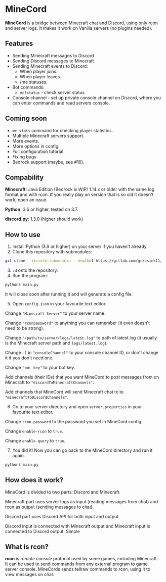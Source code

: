 # MineCord

**MineCord** is a bridge between Minecraft chat and Discord, using only rcon and server logs. It makes it work on Vanilla servers (no plugins needed).

## Features

- Sending Minecraft messages to Discord
- Sending Discord messages to Minecraft
- Sending Minecraft events to Discord:
    - When player joins.
    - When player leaves.
    - /me statuses.
- Bot commands:
    - `mc!status` - check server status.
- Console channel - set up private console channel on Discord, where you can enter commands and read servers console.

## Coming soon

- `mc!stats` command for checking player statistics.
- Multiple Minecraft servers support.
- More events.
- More options in config.
- Full configuration tutorial.
- Fixing bugs.
- Bedrock support (maybe, see #10).

## Compability

**Minecraft**: Java Edition (Bedrock is WIP) 1.14.x or older with the same log format and with rcon. If you really play on version that is so old it doesn't work, open an issue.

**Python**: 3.6 or higher, tested on 3.7.

**discord.py**: 1.3.0 (higher should work)

## How to use

1. Install Python (3.6 or higher) on your server if you haven't already.
2. Clone this repository with submodules:

```sh
git clone --recurse-submodules --depth=1 https://gitlab.com/grzesiek11/minecord.git
```

3. `cd` onto the repository.
4. Run the program:

```sh
python3 main.py
```

It will close soon after running it and will generate a config file.

5. Open `config.json` in your favourite text editor.

Change `"Minecraft Server"` to your server name.

Change `"rconpassword"` to anything you can remember (it even doesn't need to be strong).

Change `"/path/to/server/logs/latest.log"` to path of latest.log (it usually is the Minecraft server path and `logs/latest.log`).

Change `-1` in `"consoleChannel"` to your console channel ID, or don't change it if you don't need one.

Change `"bot key"` to your bot key.

Add channels (their IDs) that you want MineCord to post messages from on Minecraft to `"discordToMinecraftChannels"`.

Add channels that MineCord will send Minecraft chat to to `"minecraftToDiscordChannels"`.

6. Go to your server directory and open `server.properties` in your favourite text editor.

Change `rcon.password` to the password you set in MineCord config.

Change `enable-rcon` to `true`.

Change `enable-query` to `true`.

7. You did it! Now you can go back to the MineCord directory and run it again.

```sh
python3 main.py
```

## How does it work?

MineCord is divided to two parts: Discord and Minecraft.

Minecraft part uses server logs as input (reading messages from chat) and rcon as output (sending messages to chat).

Discord part uses Discord API for both input and output.

Discord input is connected with Minecraft output and Minecraft input is connected to Discord output. Simple

## What is rcon?

**rcon** is *remote console* protocol used by some games, including Minecraft. It can be used to send commands from any external program to game server console. MineCords sends tellraw commands to rcon, using it to view messages on chat.
